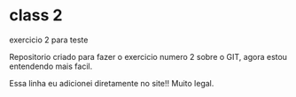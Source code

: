 # class 2
 exercicio 2 para teste 

 Repositorio criado para fazer o exercicio numero 2 sobre o GIT, agora estou entendendo mais facil.

Essa linha eu adicionei diretamente no site!! Muito legal.
